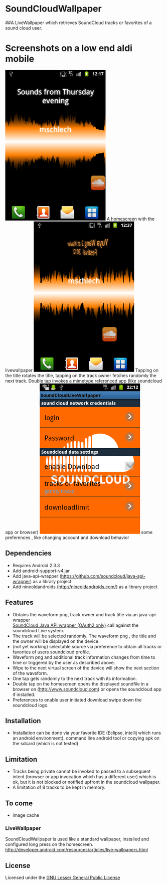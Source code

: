 SoundCloudWallpaper
===================
##A LiveWallpaper which retrieves SoundCloud tracks or favorites of a sound cloud user. 


# Screenshots on a low end aldi mobile
![HomeScreen](https://github.com/mschlech/SoundCloudWallpaper/raw/master/pics/soundcloudwallpaper1.png)
A homescreen with the livewallpaper
![HomeScreen surfing on soundcloud wave](https://github.com/mschlech/SoundCloudWallpaper/raw/master/pics/soundcloudpressbelowTitle.png)
Tapping on the title rotates the title, tapping on the track owner fetches randomly the next track. Double tap invokes 
a mimetype referenced app (like soundcloud app or browser)
![HomeScreen surfing on soundcloud wave](https://github.com/mschlech/SoundCloudWallpaper/raw/master/pics/soundcloudresourcesettings.png)
some preferences , like changing account and download behavior 
 
 
## Dependencies
 * Requires Android 2.3.3 
 * Add android-support-v4.jar
 * Add java-api-wrapper (https://github.com/soundcloud/java-api-wrapper) as a library project
 * Add nineoldandroids (http://nineoldandroids.com/) as a library project

## Features
 
 * Obtains the waveform png, track owner and track title via an java-api-wrapper  
   [SoundCloud Java API wrapper (OAuth2 only)](https://github.com/soundcloud/java-api-wrapper) call against the soundcloud Live system.
 * The track will be selected randomly. The waveform png , the title and the owner will be displayed on the device.
 * (not yet working) selectable source via preference to obtain all tracks or favorites of users soundcloud profile. 
 * Waveform png and additional track information changes from time to time or triggered by the user as described above. 
 * Wipe to the next virtual screen of the device will show the next section of the waveform.
 * One tap gets randomly to the next track with its information.
 * Double tap on the homescreen opens the displayed soundfile in a browser on (http://www.soundcloud.com)
   or opens the soundcloud app if installed.
 * Preferences to enable user initiated download swipe down the soundcloud logo.
 

## Installation
 * Installation can be done via your favorite IDE (Eclipse, intellij which runs an android environment),
   command line android tool or copying apk on the sdcard (which is not tested)
 
## Limitation
 * Tracks being private cannot be invoked to passed to a subsequent intent (browser or app invocation which has a different user) which is ok, but it is not 
   blocked or notified upfront in the soundcloud wallpaper.
 * A limitation of 8 tracks to be kept in memory.

## To come 
 * image cache 
 
### LiveWallpaper

SoundCloudWallpaper is used like a standard wallpaper, installed and configured long press on the homescreen.
<http://developer.android.com/resources/articles/live-wallpapers.html>

## License

Licensed under the [GNU Lesser General Public License ](http://www.gnu.org/licenses/lgpl-3.0-standalone.html)
